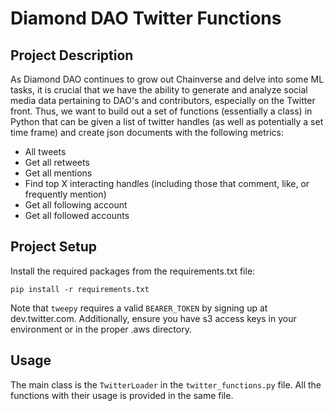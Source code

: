 # Diamond DAO Twitter Functions

## Project Description

As Diamond DAO continues to grow out Chainverse and delve into some ML tasks, it is crucial that we have the ability to generate and analyze social media data pertaining to DAO's and contributors, especially on the Twitter front. Thus, we want to build out a set of functions (essentially a class) in Python that can be given a list of twitter handles (as well as potentially a set time frame) and create json documents with the following metrics:

- All tweets
- Get all retweets
- Get all mentions
- Find top X interacting handles (including those that comment, like, or frequently mention)
- Get all following account
- Get all followed accounts

## Project Setup

Install the required packages from the requirements.txt file:

```{bash}
pip install -r requirements.txt
```

Note that `tweepy` requires a valid `BEARER_TOKEN` by signing up at dev.twitter.com.
Additionally, ensure you have s3 access keys in your environment or in the proper .aws directory.

## Usage

The main class is the `TwitterLoader` in the `twitter_functions.py` file. All the functions with their usage is provided in the same file.

